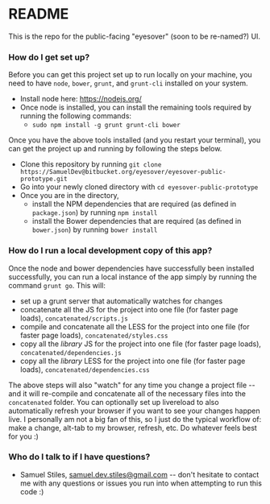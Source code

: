 # README #

This is the repo for the public-facing "eyesover" (soon to be re-named?) UI.


### How do I get set up? ###

Before you can get this project set up to run locally on your machine, you need to have `node`, `bower`, `grunt`, and `grunt-cli` installed on your system.

* Install node here: https://nodejs.org/
* Once node is installed, you can install the remaining tools required by running the following commands:
  * `sudo npm install -g grunt grunt-cli bower`

Once you have the above tools installed (and you restart your terminal), you can get the project up and running by following the steps below.

* Clone this repository by running `git clone https://SamuelDev@bitbucket.org/eyesover/eyesover-public-prototype.git`
* Go into your newly cloned directory with `cd eyesover-public-prototype`
* Once you are in the directory,
  * install the NPM dependencies that are required (as defined in `package.json`) by running `npm install`
  * install the Bower dependencies that are required (as defined in `bower.json`) by running `bower install`


### How do I run a local development copy of this app? ###

Once the node and bower dependencies have successfully been installed successfully, you can run a local instance of the app simply by running the command `grunt go`. This will:

* set up a grunt server that automatically watches for changes
* concatenate all the JS for the project into one file (for faster page loads), `concatenated/scripts.js`
* compile and concatenate all the LESS for the project into one file (for faster page loads), `concatenated/styles.css`
* copy all the *library* JS for the project into one file (for faster page loads), `concatenated/dependencies.js`
* copy all the *library* LESS for the project into one file (for faster page loads), `concatenated/dependencies.css`

The above steps will also "watch" for any time you change a project file -- and it will re-compile and concatenate all of the necessary files into the `concatenated` folder. You can optionally set up livereload to also automatically refresh your browser if you want to see your changes happen live. I personally am not a big fan of this, so I just do the typical workflow of: make a change, alt-tab to my browser, refresh, etc. Do whatever feels best for you :)

### Who do I talk to if I have questions? ###

* Samuel Stiles, samuel.dev.stiles@gmail.com -- don't hesitate to contact me with any questions or issues you run into when attempting to run this code :)